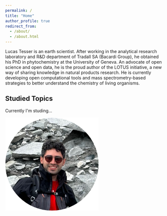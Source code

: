 ```yaml
---
permalink: /
title: "Home"
author_profile: true
redirect_from: 
  - /about/
  - /about.html
---
```


Lucas Tesser is an earth scientist. After working in the analytical research laboratory and R&D department of Tradall SA (Bacardi Group), he obtained his PhD in phytochemistry at the University of Geneva. An advocate of open science and open data, he is the proud author of the LOTUS initiative, a new way of sharing knowledge in natural products research. He is currently developing open computational tools and mass spectrometry-based strategies to better understand the chemistry of living organisms.

## Studied Topics

Currently I'm studing...

![Skirmish-Level Tactics via Game-Theoretic Analysis](images/Lucas_300.png)